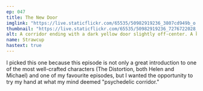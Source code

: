 ```yaml
---
ep: 047
title: The New Door
imglink: "https://live.staticflickr.com/65535/50982919236_3807cd949b_o.jpg"
thumbnail: "https://live.staticflickr.com/65535/50982919236_7276722028_q.jpg"
alt: A corridor ending with a dark yellow door slightly off-center. A knobbly hand with long fingers is reaching out from behind the door. The floor is pale yellow with a black rug running into the wall. The right wall goes from red to blue to purple, with green lights near the ceiling and mirrors across the surface. The left wall is green and in large green letters reads "There's no left turns"
name: Strawcup
hastext: true
---
```

I picked this one because this episode is not only a great introduction to one of the most well-crafted characters (The Distortion, both Helen and Michael) and one of my favourite episodes, but I wanted the opportunity to try my hand at what my mind deemed "psychedelic corridor."